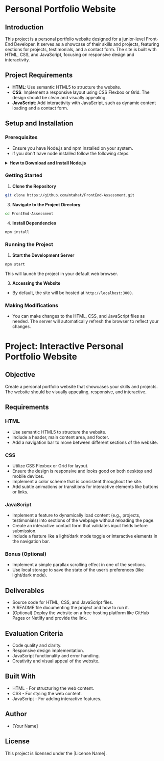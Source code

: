 # Personal Portfolio Website

## Introduction

This project is a personal portfolio website designed for a junior-level Front-End Developer. It serves as a showcase of their skills and projects, featuring sections for projects, testimonials, and a contact form. The site is built with HTML, CSS, and JavaScript, focusing on responsive design and interactivity.

## Project Requirements

- **HTML**: Use semantic HTML5 to structure the website.
- **CSS**: Implement a responsive layout using CSS Flexbox or Grid. The design should be clean and visually appealing.
- **JavaScript**: Add interactivity with JavaScript, such as dynamic content loading and a contact form.

## Setup and Installation

### Prerequisites

- Ensure you have Node.js and npm installed on your system.
- if you don't have node installed follow the following steps.
<details>
<summary><b>How to Download and Install Node.js</b></summary>

Follow these steps to download and install Node.js on your system.

## Step 1: Visit the Node.js Website

1. Open your web browser.
2. Navigate to the Node.js website: [https://nodejs.org/](https://nodejs.org/).

## Step 2: Choose the Version

1. On the Node.js website, you will see two versions available for download:
   - **LTS (Long Term Support)**: Recommended for most users as it is more stable.
   - **Current**: Contains the latest features, but might be less stable.

## Step 3: Download Node.js

1. Click on the version you prefer to download. 
2. The website will automatically suggest the best version for your operating system.
3. Once clicked, the download of the installer file will begin.

## Step 4: Install Node.js

1. After downloading, locate the installer file (usually in your 'Downloads' folder).
2. Double-click on the installer to start the installation process.
3. Follow the prompts in the Node.js Setup Wizard. Accept the license agreement, choose the installation folder, and accept the default settings unless you need custom configurations.
4. Click the 'Install' button to start the installation.

## Step 5: Verify the Installation

1. After the installation is complete, verify it by opening your command line or terminal.
2. Type `node -v` and press Enter. This will display the Node.js version installed, confirming the successful installation.
3. Additionally, you can check npm (Node Package Manager) installation by typing `npm -v` and pressing Enter.

## Conclusion

You have now successfully installed Node.js and npm on your system. You can start using them for your development projects.

</details>


### Getting Started

1. **Clone the Repository**
```bash
git clone https://github.com/mtahat/FrontEnd-Assessment.git
```

3. **Navigate to the Project Directory**
```bash
cd FrontEnd-Assessment
```

4. **Install Dependencies**
```bash
npm install
```

### Running the Project

1. **Start the Development Server**
```bash
npm start
```
This will launch the project in your default web browser.

3. **Accessing the Website**

- By default, the site will be hosted at `http://localhost:3000`.

### Making Modifications

- You can make changes to the HTML, CSS, and JavaScript files as needed. The server will automatically refresh the browser to reflect your changes.
# Project: Interactive Personal Portfolio Website

## Objective
Create a personal portfolio website that showcases your skills and projects. The website should be visually appealing, responsive, and interactive.

## Requirements

### HTML
- Use semantic HTML5 to structure the website.
- Include a header, main content area, and footer.
- Add a navigation bar to move between different sections of the website.

### CSS
- Utilize CSS Flexbox or Grid for layout.
- Ensure the design is responsive and looks good on both desktop and mobile devices.
- Implement a color scheme that is consistent throughout the site.
- Add subtle animations or transitions for interactive elements like buttons or links.

### JavaScript
- Implement a feature to dynamically load content (e.g., projects, testimonials) into sections of the webpage without reloading the page.
- Create an interactive contact form that validates input fields before submission.
- Include a feature like a light/dark mode toggle or interactive elements in the navigation bar.

### Bonus (Optional)
- Implement a simple parallax scrolling effect in one of the sections.
- Use local storage to save the state of the user’s preferences (like light/dark mode).

## Deliverables
- Source code for HTML, CSS, and JavaScript files.
- A README file documenting the project and how to run it.
- (Optional) Deploy the website on a free hosting platform like GitHub Pages or Netlify and provide the link.

## Evaluation Criteria
- Code quality and clarity.
- Responsive design implementation.
- JavaScript functionality and error handling.
- Creativity and visual appeal of the website.

## Built With

- HTML - For structuring the web content.
- CSS - For styling the web content.
- JavaScript - For adding interactive features.

## Author

- [Your Name]

## License

This project is licensed under the [License Name].
